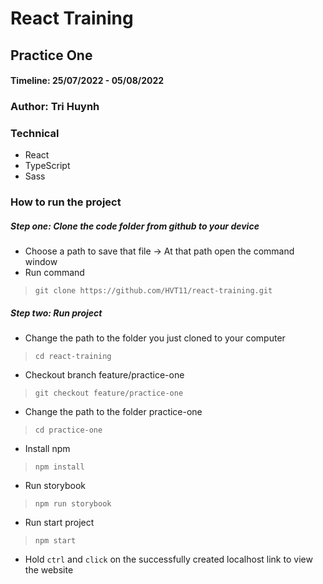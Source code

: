 # React Training
## Practice One
#### Timeline: 25/07/2022 - 05/08/2022
### Author: Tri Huynh
### Technical
- React  
- TypeScript  
- Sass  
### How to run the project
##### Step one: **Clone the code folder from github to your device**
- Choose a path to save that file -> At that path open the command window  
- Run command 
>`git clone https://github.com/HVT11/react-training.git`  
##### Step two: **Run project**
- Change the path to the folder you just cloned to your computer 
>`cd react-training`
- Checkout branch feature/practice-one
>`git checkout feature/practice-one`
- Change the path to the folder practice-one
>`cd practice-one`
- Install npm
>`npm install`
- Run storybook
> `npm run storybook`
- Run start project
> `npm start`
- Hold `ctrl` and `click` on the successfully created localhost link to view the website